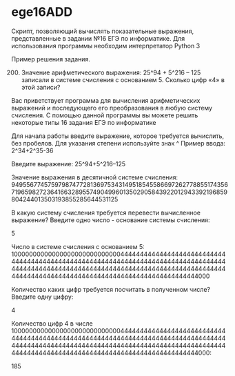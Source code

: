 # ege16ADD
Скрипт, позволяющий вычислять показательные выражения, представленные в задании №16 ЕГЭ по информатике.
Для использования программы необходим интерпретатор Python 3

Пример решения задания.

200) Значение арифметического выражения: 25^94 + 5^216 – 125 записали в системе счисления с основанием 5. Сколько цифр «4» в этой записи?
    
Вас приветствует программа для вычисления арифметических выражений и 
последующего его преобразования в любую систему счисления.
С помощью данной программы вы можете решить некоторые типы 16 задания ЕГЭ по информатике

Для начала работы введите выражение, которое требуется вычислить, без пробелов.
Для указания степени используйте знак ^ 
Пример ввода: 2^34+2^35-36 

Введите выражение:
25^94+5^216–125

Значение выражения в десятичной системе счисления: 9495567745759798747728136975343149518545586697262778855174356719659827236416632895574904996013502905843922012943392196859804244013503193855285644531125

В какую систему счисления требуется перевести вычисленное выражение?
Введите одно число - основание системы счисления: 

5

Число в системе счисления с основанием 5: 
1000000000000000000000000000044444444444444444444444444444444444444444444444444444444444444444444444444444444444444444444444444444444444444444444444444444444444444444444444444444444444444444444444444444444444444444000

Количество каких цифр требуется посчитать в полученном числе?
Введите одну цифру:

4

Количество цифр 4 в числе 1000000000000000000000000000044444444444444444444444444444444444444444444444444444444444444444444444444444444444444444444444444444444444444444444444444444444444444444444444444444444444444444444444444444444444444444000: 

185
